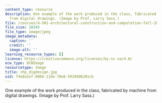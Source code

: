 ```yaml
---
content_type: resource
description: One example of the work produced in the class, fabricated by machine
  from digital drawings. (Image by Prof. Larry Sass.)
file: /courses/4-501-architectural-construction-and-computation-fall-2005/f4e8a2ef808411de78e85919496201cb_chp_digdesign.jpg
file_size: 28345
file_type: image/jpeg
image_metadata:
  caption: ''
  credit: ''
  image-alt: ''
learning_resource_types: []
license: https://creativecommons.org/licenses/by-nc-sa/4.0/
ocw_type: OCWImage
resourcetype: Image
title: chp_digdesign.jpg
uid: f4e8a2ef-8084-11de-78e8-5919496201cb
---
```

One example of the work produced in the class, fabricated by machine from digital drawings. (Image by Prof. Larry Sass.)